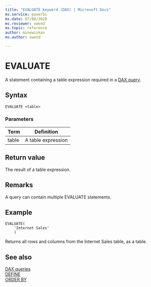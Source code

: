 ```yaml
---
title: "EVALUATE keyword (DAX) | Microsoft Docs"
ms.service: powerbi 
ms.date: 07/08/2020
ms.reviewer: owend
ms.topic: reference
author: minewiskan
ms.author: owend

---
```

# EVALUATE
  
A statement containing a table expression required in a [DAX query](dax-queries.md).

## Syntax  
  
```dax
EVALUATE <table>  
```
  
### Parameters  
  
|Term|Definition|  
|--------|--------------|  
|table|A table expression|  
  
## Return value

The result of a table expression.

## Remarks

A query can contain multiple EVALUATE statements.

## Example

```dax
EVALUATE(
    'Internet Sales'
    )
```

Returns all rows and columns from the Internet Sales table, as a table.
  
## See also

[DAX queries](dax-queries.md)  
[DEFINE](define-statement-dax.md)  
[ORDER BY](orderby-statement-dax.md)
